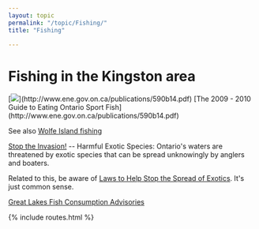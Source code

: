 ```yaml
---
layout: topic
permalink: "/topic/Fishing/"
title: "Fishing"

---
```


<h1>Fishing in the Kingston area</h1>
[<img src="http://www.ene.gov.on.ca/en/water/fishguide/images/en.gif" class="floatright span-8">](http://www.ene.gov.on.ca/publications/590b14.pdf)
[The 2009 - 2010 Guide to Eating Ontario Sport Fish](http://www.ene.gov.on.ca/publications/590b14.pdf)

See also [Wolfe Island fishing](http://www.wolfeisland.com/mtarchives/000138.php)

[Stop the Invasion!](http://www.mnr.gov.on.ca/en/Business/LetsFish/2ColumnSubPage/STEL02_165399.html) -- Harmful Exotic Species: Ontario's waters are threatened by exotic species that can be spread unknowingly by anglers and boaters.

Related to this, be aware of [Laws to Help Stop the Spread of Exotics](http://www.mnr.gov.on.ca/en/Business/LetsFish/2ColumnSubPage/STEL02_165638.html).  It's just common sense.


[Great Lakes Fish Consumption Advisories](http://www.great-lakes.net/envt/flora-fauna/wildlife/fishadv.html)

{% include routes.html %}
